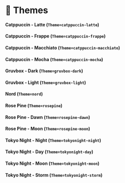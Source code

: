 # 🎨 Themes

#### Catppuccin - Latte (`Theme=catppuccin-latte`)
#### Catppuccin - Frappe (`Theme=catppuccin-frappe`)
#### Catppuccin - Macchiato (`Theme=catppuccin-macchiato`)
#### Catppuccin - Mocha (`Theme=catppuccin-mocha`)
#### Gruvbox - Dark (`Theme=gruvbox-dark`)
#### Gruvbox - Light (`Theme=gruvbox-light`)
#### Nord (`Theme=nord`)
#### Rose Pine (`Theme=rosepine`)
#### Rose Pine - Dawn (`Theme=rosepine-dawn`)
#### Rose Pine - Moon (`Theme=rosepine-moon`)
#### Tokyo Night - Night (`Theme=tokyonight-night`)
#### Tokyo Night - Day (`Theme=tokyonight-day`)
#### Tokyo Night - Moon (`Theme=tokyonight-moon`)
#### Tokyo Night - Storm (`Theme=tokyonight-storm`)
